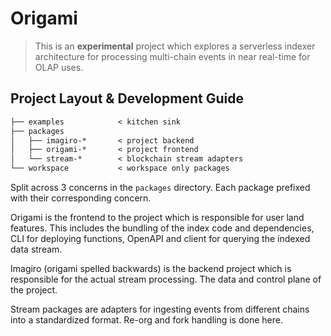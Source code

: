 # Origami

> This is an **experimental** project which explores a serverless indexer architecture
> for processing multi-chain events in near real-time for OLAP uses.

## Project Layout & Development Guide

```txt
├── examples            < kitchen sink
├── packages
│   ├── imagiro-*       < project backend
│   ├── origami-*       < project frontend
│   └── stream-*        < blockchain stream adapters
└── workspace           < workspace only packages
```

Split across 3 concerns in the `packages` directory.
Each package prefixed with their corresponding concern.

Origami is the frontend to the project which is responsible for user land features.
This includes the bundling of the index code and dependencies,
CLI for deploying functions, OpenAPI and client for querying the indexed data stream.

Imagiro (origami spelled backwards) is the backend project which is responsible for the actual stream processing.
The data and control plane of the project.

Stream packages are adapters for ingesting events from different chains into a standardized format.
Re-org and fork handling is done here.
